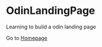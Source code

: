 # OdinLandingPage
Learning to build a odin landing page

Go to [Homepage](https://nur0078.github.io/OdinLandingPage/WebDesignAssignment/OdinLandingPage/index.html)



